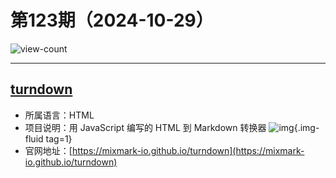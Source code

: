 # 第123期（2024-10-29）

![view-count](https://count.getloli.com/@xiaoxuan6-weekly-20241029)

---
## [turndown](https://github.com/mixmark-io/turndown)
- 所属语言：HTML
- 项目说明：用 JavaScript 编写的 HTML 到 Markdown 转换器
![img](https://ghfast.top/https://raw.githubusercontent.com/xiaoxuan6/weekly/main/docs/static/images/2024-10-29/1730173158.png){.img-fluid tag=1}
- 官网地址：[https://mixmark-io.github.io/turndown](https://mixmark-io.github.io/turndown)
